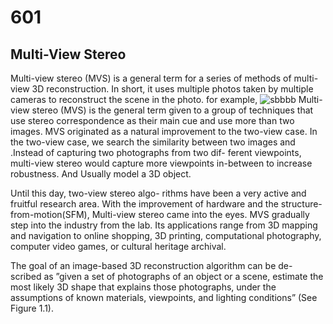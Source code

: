 # 601
## Multi-View Stereo
Multi-view stereo (MVS) is a general term for a series of methods of multi-view 3D reconstruction. In short, it uses multiple photos taken by multiple cameras to reconstruct the scene in the photo.
for example, 
![sbbbb](/Users/apple/Desktop/1.png)
Multi-view stereo (MVS) is the general term given to a group of techniques that use stereo correspondence as their main cue and use more than two images. MVS originated as a natural improvement to the two-view case. In the two-view case, we search the similarity between two images and .Instead of capturing two photographs from two dif- ferent viewpoints, multi-view stereo would capture more viewpoints in-between to increase robustness. And Usually model a 3D object.

Until this day, two-view stereo algo- rithms have been a very active and fruitful research area. With the improvement of hardware and the structure-from-motion(SFM), Multi-view stereo came into the eyes. MVS gradually step into the industry from the lab.
Its applications range from 3D mapping and navigation to online shopping, 3D printing, computational photography, computer video games, or cultural heritage archival.

The goal of an image-based 3D reconstruction algorithm can be de- scribed as ”given a set of photographs of an object or a scene, estimate
the most likely 3D shape that explains those photographs, under the assumptions of known materials, viewpoints, and lighting conditions” (See Figure 1.1).
